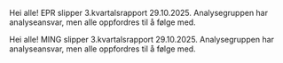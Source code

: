 Hei alle! EPR slipper 3.kvartalsrapport 29.10.2025. Analysegruppen har analyseansvar, men alle oppfordres til å følge med.

Hei alle! MING slipper 3.kvartalsrapport 29.10.2025. Analysegruppen har analyseansvar, men alle oppfordres til å følge med.
